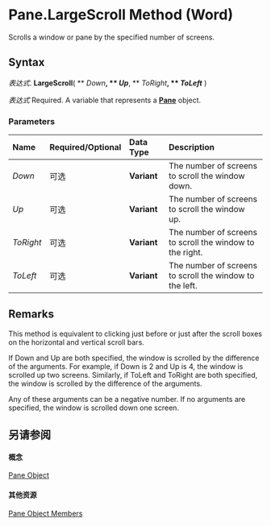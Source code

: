
# Pane.LargeScroll Method (Word)

Scrolls a window or pane by the specified number of screens.


## Syntax

 _表达式_. **LargeScroll**( ** _Down_**, ** _Up_**, ** _ToRight_**, ** _ToLeft_** )

 _表达式_ Required. A variable that represents a **[Pane](4a0c2690-d9d2-4e34-fef4-cc41365f5251.md)** object.


### Parameters



|**Name**|**Required/Optional**|**Data Type**|**Description**|
|:-----|:-----|:-----|:-----|
| _Down_|可选|**Variant**|The number of screens to scroll the window down.|
| _Up_|可选|**Variant**|The number of screens to scroll the window up.|
| _ToRight_|可选|**Variant**|The number of screens to scroll the window to the right.|
| _ToLeft_|可选|**Variant**|The number of screens to scroll the window to the left.|

## Remarks

This method is equivalent to clicking just before or just after the scroll boxes on the horizontal and vertical scroll bars.

If Down and Up are both specified, the window is scrolled by the difference of the arguments. For example, if Down is 2 and Up is 4, the window is scrolled up two screens. Similarly, if ToLeft and ToRight are both specified, the window is scrolled by the difference of the arguments.

Any of these arguments can be a negative number. If no arguments are specified, the window is scrolled down one screen.


## 另请参阅


#### 概念


[Pane Object](4a0c2690-d9d2-4e34-fef4-cc41365f5251.md)
#### 其他资源


[Pane Object Members](http://msdn.microsoft.com/library/e0739460-3209-f981-71ea-80a5ea7f8935%28Office.15%29.aspx)